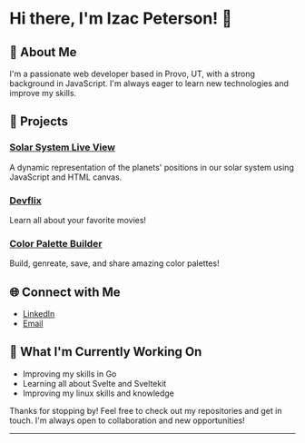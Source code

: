 # Hi there, I'm Izac Peterson! 👋

## 🚀 About Me

I'm a passionate web developer based in Provo, UT, with a strong background in JavaScript. I'm always eager to learn new technologies and improve my skills.

## 🌟 Projects

### [Solar System Live View](https://izacpeterson.github.io/solSystem/)

A dynamic representation of the planets' positions in our solar system using JavaScript and HTML canvas.

### [Devflix](https://devflix.io/)

Learn all about your favorite movies!

### [Color Palette Builder](https://color.izacpeterson.com/)

Build, genreate, save, and share amazing color palettes!

## 🌐 Connect with Me

- [LinkedIn](https://www.linkedin.com/in/izac-peterson-665aa9176/)
- [Email](mailto:izacpeterson@gmail.com)

## 🔭 What I'm Currently Working On

- Improving my skills in Go
- Learning all about Svelte and Sveltekit
- Improving my linux skills and knowledge

Thanks for stopping by! Feel free to check out my repositories and get in touch. I'm always open to collaboration and new opportunities!

---
